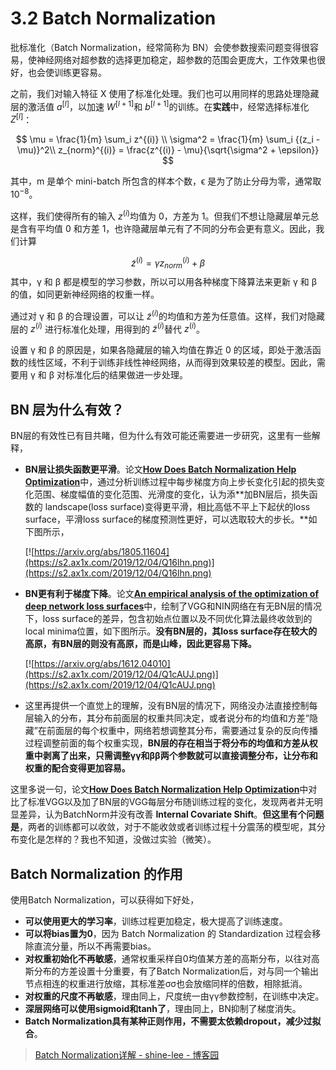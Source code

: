 # 3.2 Batch Normalization

批标准化（Batch Normalization，经常简称为 BN）会使参数搜索问题变得很容易，使神经网络对超参数的选择更加稳定，超参数的范围会更庞大，工作效果也很好，也会使训练更容易。

之前，我们对输入特征 X 使用了标准化处理。我们也可以用同样的思路处理隐藏层的激活值 $a^{[l]}$，以加速 $W^{[l+1]}$和 $b^{[l+1]}$的训练。在**实践**中，经常选择标准化 $Z^{[l]}$：

$$
\mu = \frac{1}{m} \sum_i z^{(i)} \\
\sigma^2 = \frac{1}{m} \sum_i {(z_i - \mu)}^2\\
z_{norm}^{(i)} = \frac{z^{(i)} - \mu}{\sqrt{\sigma^2 + \epsilon}}
$$


其中，m 是单个 mini-batch 所包含的样本个数，ϵ 是为了防止分母为零，通常取 $10^{-8}$。

这样，我们使得所有的输入 $z^{(i)}$均值为 0，方差为 1。但我们不想让隐藏层单元总是含有平均值 0 和方差 1，也许隐藏层单元有了不同的分布会更有意义。因此，我们计算

$$
\tilde z^{(i)} = \gamma z^{(i)}_{norm} + \beta
$$
其中，γ 和 β 都是模型的学习参数，所以可以用各种梯度下降算法来更新 γ 和 β 的值，如同更新神经网络的权重一样。

通过对 γ 和 β 的合理设置，可以让 $\tilde z^{(i)}$的均值和方差为任意值。这样，我们对隐藏层的 $z^{(i)}$ 进行标准化处理，用得到的 $\tilde z^{(i)}$替代 $z^{(i)}$。

设置 γ 和 β 的原因是，如果各隐藏层的输入均值在靠近 0 的区域，即处于激活函数的线性区域，不利于训练非线性神经网络，从而得到效果较差的模型。因此，需要用 γ 和 β 对标准化后的结果做进一步处理。

## BN 层为什么有效？

BN层的有效性已有目共睹，但为什么有效可能还需要进一步研究，这里有一些解释，

- **BN层让损失函数更平滑**。论文[**How Does Batch Normalization Help Optimization**](https://arxiv.org/abs/1805.11604)中，通过分析训练过程中每步梯度方向上步长变化引起的损失变化范围、梯度幅值的变化范围、光滑度的变化，认为添**加BN层后，损失函数的 landscape(loss surface)变得更平滑，相比高低不平上下起伏的loss surface，平滑loss surface的梯度预测性更好，可以选取较大的步长。**如下图所示，

  [![https://arxiv.org/abs/1805.11604](https://s2.ax1x.com/2019/12/04/Q16lhn.png)](https://s2.ax1x.com/2019/12/04/Q16lhn.png)

- **BN更有利于梯度下降**。论文[**An empirical analysis of the optimization of deep network loss surfaces**](https://arxiv.org/abs/1612.04010)中，绘制了VGG和NIN网络在有无BN层的情况下，loss surface的差异，包含初始点位置以及不同优化算法最终收敛到的local minima位置，如下图所示。**没有BN层的，其loss surface存在较大的高原，有BN层的则没有高原，而是山峰，因此更容易下降。**

  [![https://arxiv.org/abs/1612.04010](https://s2.ax1x.com/2019/12/04/Q1cAUJ.png)](https://s2.ax1x.com/2019/12/04/Q1cAUJ.png)

- 这里再提供一个直觉上的理解，没有BN层的情况下，网络没办法直接控制每层输入的分布，其分布前面层的权重共同决定，或者说分布的均值和方差“隐藏”在前面层的每个权重中，网络若想调整其分布，需要通过复杂的反向传播过程调整前面的每个权重实现，**BN层的存在相当于将分布的均值和方差从权重中剥离了出来，只需调整γγ和ββ两个参数就可以直接调整分布，让分布和权重的配合变得更加容易。**

这里多说一句，论文[**How Does Batch Normalization Help Optimization**](https://arxiv.org/abs/1805.11604)中对比了标准VGG以及加了BN层的VGG每层分布随训练过程的变化，发现两者并无明显差异，认为BatchNorm并没有改善 **Internal Covariate Shift**。**但这里有个问题是**，两者的训练都可以收敛，对于不能收敛或者训练过程十分震荡的模型呢，其分布变化是怎样的？我也不知道，没做过实验（微笑）。



## Batch Normalization 的作用

使用Batch Normalization，可以获得如下好处，

- **可以使用更大的学习率**，训练过程更加稳定，极大提高了训练速度。
- **可以将bias置为0**，因为 Batch Normalization 的 Standardization 过程会移除直流分量，所以不再需要bias。
- **对权重初始化不再敏感**，通常权重采样自0均值某方差的高斯分布，以往对高斯分布的方差设置十分重要，有了Batch Normalization后，对与同一个输出节点相连的权重进行放缩，其标准差σσ也会放缩同样的倍数，相除抵消。
- **对权重的尺度不再敏感**，理由同上，尺度统一由γγ参数控制，在训练中决定。
- **深层网络可以使用sigmoid和tanh了**，理由同上，BN抑制了梯度消失。
- **Batch Normalization具有某种正则作用，不需要太依赖dropout，减少过拟合**。

> [Batch Normalization详解 - shine-lee - 博客园](https://www.cnblogs.com/shine-lee/p/11989612.html#bn%E5%B1%82%E4%B8%BA%E4%BB%80%E4%B9%88%E6%9C%89%E6%95%88%EF%BC%9F)

